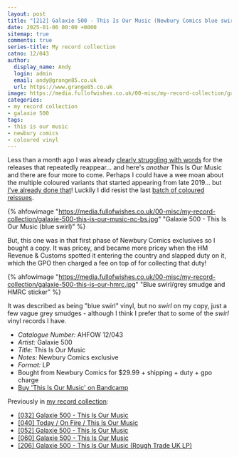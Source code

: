 ```yaml
---
layout: post
title: "[212] Galaxie 500 - This Is Our Music (Newbury Comics blue swirl)"
date: 2025-01-06 00:00 +0000
sitemap: true
comments: true
series-title: My record collection 
catno: 12/043
author:
  display_name: Andy
  login: admin
  email: andy@grange85.co.uk
  url: https://www.grange85.co.uk
image: https://media.fullofwishes.co.uk/00-misc/my-record-collection/galaxie-500-this-is-our-hmrc.jpg
categories:
- my record collection
- galaxie 500
tags:
- this is our music
- newbury comics
- coloured vinyl
---
```

Less than a month ago I was already [clearly struggling with words](/2024/12/12/my-record-collection-196-galaxie-500-this-is-our-music-rough-trade-lp/) for the releases that repeatedly reappear... and here's _another_ This Is Our Music and there are four more to come. Perhaps I could have a wee moan about the multiple coloured variants that started appearing from late 2019... but [I've already done that](/2023/06/19/my-record-collection-044-galaxie-500-today/)! Luckily I did resist the last [batch of coloured reissues](/2023/02/23/new-coloured-vinyl-galaxie-500-releases/).

{% ahfowimage "https://media.fullofwishes.co.uk/00-misc/my-record-collection/galaxie-500-this-is-our-music-nc-bs.jpg" "Galaxie 500 - This Is Our Music (blue swirl)" %}

But, this one was in that first phase of Newbury Comics exclusives so I bought a copy. It was pricey, and became more pricey when the HM Revenue & Customs spotted it entering the country and slapped duty on it, which the GPO then charged a fee on top of for collecting that duty! 

{% ahfowimage "https://media.fullofwishes.co.uk/00-misc/my-record-collection/galaxie-500-this-is-our-hmrc.jpg" "Blue swirl/grey smudge and HMRC sticker" %}

It was described as being "blue swirl" vinyl, but no _swirl_ on my copy, just a few vague grey smudges - although I think I prefer that to some of the _swirl_ vinyl records I have.

 - *Catalogue Number:* AHFOW 12/043
 - *Artist:* Galaxie 500
 - *Title:* This Is Our Music
 - *Notes:* Newbury Comics exclusive
 - *Format:* LP
 - Bought from Newbury Comics for $29.99 + shipping + duty + gpo charge
 - [Buy 'This Is Our Music' on Bandcamp](https://galaxie500.bandcamp.com/album/this-is-our-music)

Previously in [my record collection](/category/my-record-collection):
 - [[032] Galaxie 500 - This Is Our Music](/2023/05/08/my-record-collection-032-galaxie-500-this-is-our-music/)
 - [[040] Today / On Fire / This Is Our Music](/2023/06/05/my-record-collection-040-today-on-fire-this-is-our-music/)
 - [[052] Galaxie 500 - This Is Our Music](/2023/07/17/my-record-collection-052-galaxie-500-this-is-our-music/)
 - [[060] Galaxie 500 - This Is Our Music](/2023/08/10/my-record-collection-059-galaxie-500-this-is-our-music/)
 - [[206] Galaxie 500 - This Is Our Music (Rough Trade UK LP)](/2024/12/12/my-record-collection-196-galaxie-500-this-is-our-music-rough-trade-lp/)
